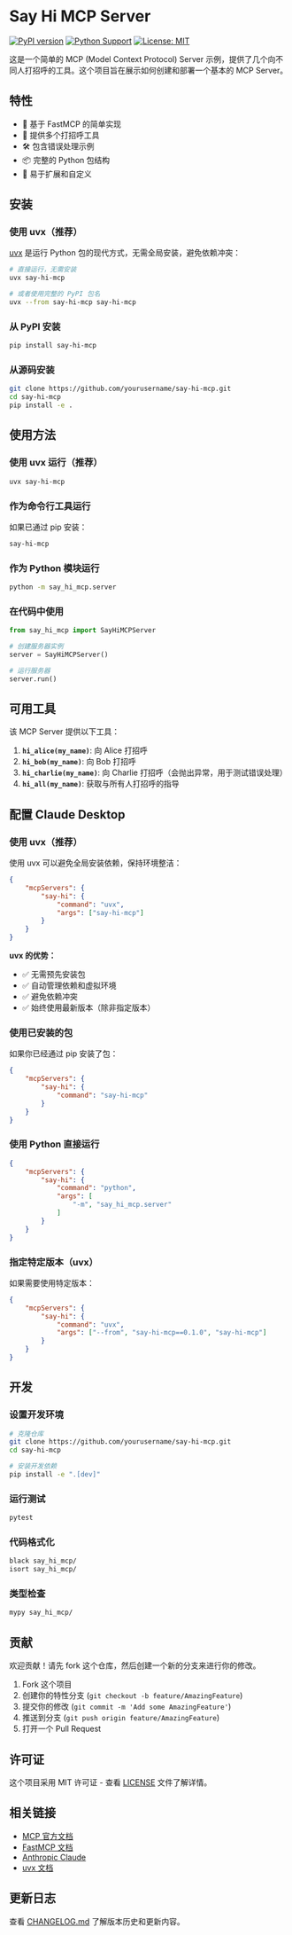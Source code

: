 # Say Hi MCP Server

[![PyPI version](https://badge.fury.io/py/say-hi-mcp.svg)](https://badge.fury.io/py/say-hi-mcp)
[![Python Support](https://img.shields.io/pypi/pyversions/say-hi-mcp.svg)](https://pypi.org/project/say-hi-mcp/)
[![License: MIT](https://img.shields.io/badge/License-MIT-yellow.svg)](https://opensource.org/licenses/MIT)

这是一个简单的 MCP (Model Context Protocol) Server 示例，提供了几个向不同人打招呼的工具。这个项目旨在展示如何创建和部署一个基本的 MCP Server。

## 特性

- 🚀 基于 FastMCP 的简单实现
- 👋 提供多个打招呼工具
- 🛠️ 包含错误处理示例
- 📦 完整的 Python 包结构
- 🔧 易于扩展和自定义

## 安装

### 使用 uvx（推荐）

[uvx](https://docs.astral.sh/uv/guides/tools/) 是运行 Python 包的现代方式，无需全局安装，避免依赖冲突：

```bash
# 直接运行，无需安装
uvx say-hi-mcp

# 或者使用完整的 PyPI 包名
uvx --from say-hi-mcp say-hi-mcp
```

### 从 PyPI 安装

```bash
pip install say-hi-mcp
```

### 从源码安装

```bash
git clone https://github.com/yourusername/say-hi-mcp.git
cd say-hi-mcp
pip install -e .
```

## 使用方法

### 使用 uvx 运行（推荐）

```bash
uvx say-hi-mcp
```

### 作为命令行工具运行

如果已通过 pip 安装：

```bash
say-hi-mcp
```

### 作为 Python 模块运行

```bash
python -m say_hi_mcp.server
```

### 在代码中使用

```python
from say_hi_mcp import SayHiMCPServer

# 创建服务器实例
server = SayHiMCPServer()

# 运行服务器
server.run()
```

## 可用工具

该 MCP Server 提供以下工具：

1. **`hi_alice(my_name)`**: 向 Alice 打招呼
2. **`hi_bob(my_name)`**: 向 Bob 打招呼
3. **`hi_charlie(my_name)`**: 向 Charlie 打招呼（会抛出异常，用于测试错误处理）
4. **`hi_all(my_name)`**: 获取与所有人打招呼的指导

## 配置 Claude Desktop

### 使用 uvx（推荐）

使用 uvx 可以避免全局安装依赖，保持环境整洁：

```json
{
    "mcpServers": {
        "say-hi": {
            "command": "uvx",
            "args": ["say-hi-mcp"]
        }
    }
}
```

**uvx 的优势：**
- ✅ 无需预先安装包
- ✅ 自动管理依赖和虚拟环境
- ✅ 避免依赖冲突
- ✅ 始终使用最新版本（除非指定版本）

### 使用已安装的包

如果你已经通过 pip 安装了包：

```json
{
    "mcpServers": {
        "say-hi": {
            "command": "say-hi-mcp"
        }
    }
}
```

### 使用 Python 直接运行

```json
{
    "mcpServers": {
        "say-hi": {
            "command": "python",
            "args": [
                "-m", "say_hi_mcp.server"
            ]
        }
    }
}
```

### 指定特定版本（uvx）

如果需要使用特定版本：

```json
{
    "mcpServers": {
        "say-hi": {
            "command": "uvx",
            "args": ["--from", "say-hi-mcp==0.1.0", "say-hi-mcp"]
        }
    }
}
```

## 开发

### 设置开发环境

```bash
# 克隆仓库
git clone https://github.com/yourusername/say-hi-mcp.git
cd say-hi-mcp

# 安装开发依赖
pip install -e ".[dev]"
```

### 运行测试

```bash
pytest
```

### 代码格式化

```bash
black say_hi_mcp/
isort say_hi_mcp/
```

### 类型检查

```bash
mypy say_hi_mcp/
```

## 贡献

欢迎贡献！请先 fork 这个仓库，然后创建一个新的分支来进行你的修改。

1. Fork 这个项目
2. 创建你的特性分支 (`git checkout -b feature/AmazingFeature`)
3. 提交你的修改 (`git commit -m 'Add some AmazingFeature'`)
4. 推送到分支 (`git push origin feature/AmazingFeature`)
5. 打开一个 Pull Request

## 许可证

这个项目采用 MIT 许可证 - 查看 [LICENSE](LICENSE) 文件了解详情。

## 相关链接

- [MCP 官方文档](https://modelcontextprotocol.io/)
- [FastMCP 文档](https://github.com/jlowin/fastmcp)
- [Anthropic Claude](https://claude.ai/)
- [uvx 文档](https://docs.astral.sh/uv/guides/tools/)

## 更新日志

查看 [CHANGELOG.md](CHANGELOG.md) 了解版本历史和更新内容。 